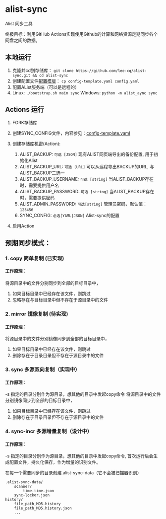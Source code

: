 # alist-sync

Alist 同步工具

终极目标：利用GitHub Actions实现使用Github的计算和网络资源定期同步各个网盘之间的数据。

## 本地运行

1. 克隆并cd到存储库： `git clone https://github.com/lee-cq/alist-sync.git && cd alist-sync`
2. 创建配置文件[配置模版](./config-template.yaml)： `cp config-template.yaml config.yaml`
3. 配置AList服务端（可以是远程的）
4. Linux: `./bootstrap.sh main sync` Windows: `python -m alist_aync sync`

## Actions 运行

1. FORK存储库

2. 创建SYNC_CONFIG文件，内容参见：[config-template.yaml](./config-template.yaml)

3. 创建存储库机密(Action):
    1. ALIST_BACKUP: `可选 [JSON]` 现有ALIST网页端导出的备份配置, 用于初始化Alist
    2. ALIST_BACKUP_URL: `可选 [URL]` 可以从远程导出BACKUP的URL, 与ALIST_BACKUP二选一
    3. ALIST_BACKUP_USERNAME: `可选 [string]` 当ALIST_BACKUP存在时，需要提供用户名
    4. ALIST_BACKUP_PASSWORD: `可选 [string]` 当ALIST_BACKUP存在时，需要提供密码
    5. ALIST_ADMIN_PASSWORD: `可选[string]` 管理员密码，默认值： `123456`
    6. SYNC_CONFIG: `必选[YAML|JSON]` Alist-sync的配置

4. 启用Action

## 预期同步模式：

### 1. copy 简单复制 (已实现)

#### 工作原理：

将源目录中的文件分别同步到全部的目标目录中，

1. 如果目标目录中已经存在该文件，则跳过
2. 忽略存在与目标目录中但不存在于源目录中的文件

### 2. mirror 镜像复制 (待实现)

#### 工作原理：

将源目录中的文件分别镜像同步到全部的目标目录中，

1. 如果目标目录中已经存在该文件，则跳过
2. 删除存在于目录目录但不存在于源目录中的文件

### 3. sync 多源双向复制（实现中）

#### 工作原理：

-s 指定的目录分别作为源目录，想其他的目录中发起copy命令
将源目录中的文件分别镜像同步到全部的目标目录中，

1. 如果目标目录中已经存在该文件，则跳过
2. 删除存在于目录目录但不存在于源目录中的文件

### 4. sync-incr 多源增量复制（设计中）

#### 工作原理：

-s 指定的目录分别作为源目录，想其他的目录中发起copy命令, 首次运行后会生成配置文件，持久化保存，作为增量的识别文件。

在每一个需要同步的目录创建.alist-sync-data（它不会被扫描器识别）

    .alist-sync-data/
        scanner/
            time.time.json
        sync-lockor.json
    history/
        file_path_MD5.history
        file_path_MD5.history.json
        ...
